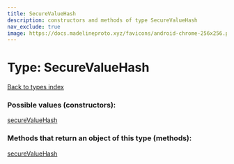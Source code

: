 ```yaml
---
title: SecureValueHash
description: constructors and methods of type SecureValueHash
nav_exclude: true
image: https://docs.madelineproto.xyz/favicons/android-chrome-256x256.png
---
```

# Type: SecureValueHash
[Back to types index](index.html)



### Possible values (constructors):

[secureValueHash](/API_docs/constructors/secureValueHash.html)  



### Methods that return an object of this type (methods):



[secureValueHash](/API_docs/constructors/secureValueHash.html)  


